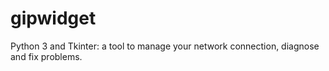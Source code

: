 # gipwidget
Python 3 and Tkinter: a tool to manage your network connection, diagnose and fix problems.
